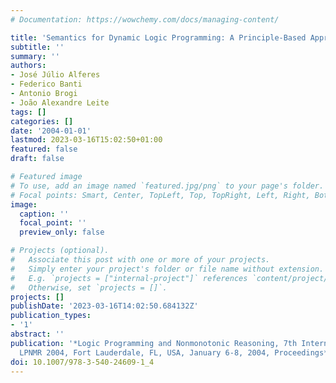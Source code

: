 ```yaml
---
# Documentation: https://wowchemy.com/docs/managing-content/

title: 'Semantics for Dynamic Logic Programming: A Principle-Based Approach'
subtitle: ''
summary: ''
authors:
- José Júlio Alferes
- Federico Banti
- Antonio Brogi
- João Alexandre Leite
tags: []
categories: []
date: '2004-01-01'
lastmod: 2023-03-16T15:02:50+01:00
featured: false
draft: false

# Featured image
# To use, add an image named `featured.jpg/png` to your page's folder.
# Focal points: Smart, Center, TopLeft, Top, TopRight, Left, Right, BottomLeft, Bottom, BottomRight.
image:
  caption: ''
  focal_point: ''
  preview_only: false

# Projects (optional).
#   Associate this post with one or more of your projects.
#   Simply enter your project's folder or file name without extension.
#   E.g. `projects = ["internal-project"]` references `content/project/deep-learning/index.md`.
#   Otherwise, set `projects = []`.
projects: []
publishDate: '2023-03-16T14:02:50.684132Z'
publication_types:
- '1'
abstract: ''
publication: '*Logic Programming and Nonmonotonic Reasoning, 7th International Conference,
  LPNMR 2004, Fort Lauderdale, FL, USA, January 6-8, 2004, Proceedings*'
doi: 10.1007/978-3-540-24609-1_4
---
```

